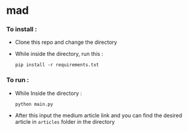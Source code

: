 # mad

### To install :
  - Clone this repo and change the directory
  - While inside the directory, run this :
  
        pip install -r requirements.txt

### To run :
  - While Inside the directory :

        python main.py

  - After this input the medium article link and you can find the desired article in `articles` folder in the directory


  